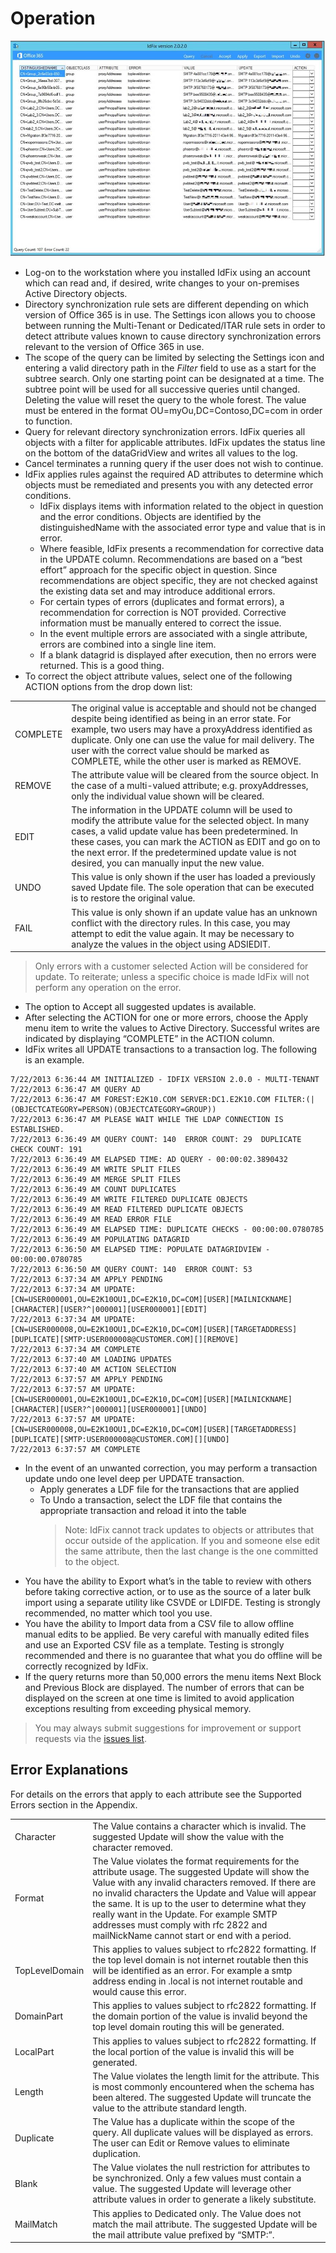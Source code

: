# Operation

![Screen shot of the tool running](img/3-1-running-the-tool.png)

- Log-on to the workstation where you installed IdFix using an account which can read and, if desired, write changes to your on-premises Active Directory objects.
- Directory synchronization rule sets are different depending on which version of Office 365 is in use. The Settings icon allows you to choose between running the Multi-Tenant or Dedicated/ITAR rule sets in order to detect attribute values known to cause directory synchronization errors relevant to the version of Office 365 in use.
- The scope of the query can be limited by selecting the Settings icon and entering a valid directory path in the _Filter_ field to use as a start for the subtree search.  Only one starting point can be designated at a time.  The subtree point will be used for all successive queries until changed.  Deleting the value will reset the query to the whole forest.  The value must be entered in the format OU=myOu,DC=Contoso,DC=com in order to function.
- Query for relevant directory synchronization errors. IdFix queries all objects with a filter for applicable attributes. IdFix updates the status line on the bottom of the dataGridView and writes all values to the log.
- Cancel terminates a running query if the user does not wish to continue.
- IdFix applies rules against the required AD attributes to determine which objects must be remediated and presents you with any detected error conditions. 
    - IdFix displays items with information related to the object in question and the error conditions. Objects are identified by the distinguishedName with the associated error type and value that is in error.
    - Where feasible, IdFix presents a recommendation for corrective data in the UPDATE column. Recommendations are based on a “best effort” approach for the specific object in question.  Since recommendations are object specific, they are not checked against the existing data set and may introduce additional errors.
    - For certain types of errors (duplicates and format errors), a recommendation for correction is NOT provided.  Corrective information must be manually entered to correct the issue.
    - In the event multiple errors are associated with a single attribute, errors are combined into a single line item.
    - If a blank datagrid is displayed after execution, then no errors were returned.  This is a good thing.
- To correct the object attribute values, select one of the following ACTION options from the drop down list:

|||
|-|-|
|COMPLETE|The original value is acceptable and should not be changed despite being identified as being in an error state.  For example, two users may have a proxyAddress identified as duplicate.  Only one can use the value for mail delivery.  The user with the correct value should be marked as COMPLETE, while the other user is marked as REMOVE.|
|REMOVE|The attribute value will be cleared from the source object.  In the case of a multi-valued attribute; e.g. proxyAddresses, only the individual value shown will be cleared.|
|EDIT|The information in the UPDATE column will be used to modify the attribute value for the selected object.  In many cases, a valid update value has been predetermined.  In these cases, you can mark the ACTION as EDIT and go on to the next error. If the predetermined update value is not desired, you can manually input the new value.|
|UNDO|This value is only shown if the user has loaded a previously saved Update file.  The sole operation that can be executed is to restore the original value.|
|FAIL|This value is only shown if an update value has an unknown conflict with the directory rules.  In this case, you may attempt to edit the value again. It may be necessary to analyze the values in the object using ADSIEDIT.|

> Only errors with a customer selected Action will be considered for update.  To reiterate; unless a specific choice is made IdFix will not perform any operation on the error.   

- The option to Accept all suggested updates is available.  
- After selecting the ACTION for one or more errors, choose the Apply menu item to write the values to Active Directory.  Successful writes are indicated by displaying “COMPLETE” in the ACTION column.
- IdFix writes all UPDATE transactions to a transaction log. The following is an example.
```
7/22/2013 6:36:44 AM INITIALIZED - IDFIX VERSION 2.0.0 - MULTI-TENANT
7/22/2013 6:36:47 AM QUERY AD
7/22/2013 6:36:47 AM FOREST:E2K10.COM SERVER:DC1.E2K10.COM FILTER:(|(OBJECTCATEGORY=PERSON)(OBJECTCATEGORY=GROUP))
7/22/2013 6:36:47 AM PLEASE WAIT WHILE THE LDAP CONNECTION IS ESTABLISHED.
7/22/2013 6:36:49 AM QUERY COUNT: 140  ERROR COUNT: 29  DUPLICATE CHECK COUNT: 191
7/22/2013 6:36:49 AM ELAPSED TIME: AD QUERY - 00:00:02.3890432
7/22/2013 6:36:49 AM WRITE SPLIT FILES
7/22/2013 6:36:49 AM MERGE SPLIT FILES
7/22/2013 6:36:49 AM COUNT DUPLICATES
7/22/2013 6:36:49 AM WRITE FILTERED DUPLICATE OBJECTS
7/22/2013 6:36:49 AM READ FILTERED DUPLICATE OBJECTS
7/22/2013 6:36:49 AM READ ERROR FILE
7/22/2013 6:36:49 AM ELAPSED TIME: DUPLICATE CHECKS - 00:00:00.0780785
7/22/2013 6:36:49 AM POPULATING DATAGRID
7/22/2013 6:36:50 AM ELAPSED TIME: POPULATE DATAGRIDVIEW - 00:00:00.0780785
7/22/2013 6:36:50 AM QUERY COUNT: 140  ERROR COUNT: 53
7/22/2013 6:37:34 AM APPLY PENDING
7/22/2013 6:37:34 AM UPDATE: [CN=USER000001,OU=E2K10OU1,DC=E2K10,DC=COM][USER][MAILNICKNAME][CHARACTER][USER?^|000001][USER000001][EDIT]
7/22/2013 6:37:34 AM UPDATE: [CN=USER000008,OU=E2K10OU1,DC=E2K10,DC=COM][USER][TARGETADDRESS][DUPLICATE][SMTP:USER000008@CUSTOMER.COM][][REMOVE]
7/22/2013 6:37:34 AM COMPLETE
7/22/2013 6:37:40 AM LOADING UPDATES
7/22/2013 6:37:40 AM ACTION SELECTION
7/22/2013 6:37:57 AM APPLY PENDING
7/22/2013 6:37:57 AM UPDATE: [CN=USER000001,OU=E2K10OU1,DC=E2K10,DC=COM][USER][MAILNICKNAME][CHARACTER][USER?^|000001][USER000001][UNDO]
7/22/2013 6:37:57 AM UPDATE: [CN=USER000008,OU=E2K10OU1,DC=E2K10,DC=COM][USER][TARGETADDRESS][DUPLICATE][SMTP:USER000008@CUSTOMER.COM][][UNDO]
7/22/2013 6:37:57 AM COMPLETE
```
- In the event of an unwanted correction, you may perform a transaction update undo one level deep per UPDATE transaction.
    - Apply generates a LDF file for the transactions that are applied
    - To Undo a transaction, select the LDF file that contains the appropriate transaction and reload it into the table
        > Note: IdFix cannot track updates to objects or attributes that occur outside of the application. If you and someone else edit the same attribute, then the last change is the one committed to the object.  
- You have the ability to Export what’s in the table to review with others before taking corrective action, or to use as the source of a later bulk import using a separate utility like CSVDE or LDIFDE.  Testing is strongly recommended, no matter which tool you use.
- You have the ability to Import data from a CSV file to allow offline manual edits to be applied.  Be very careful with manually edited files and use an Exported CSV file as a template.  Testing is strongly recommended and there is no guarantee that what you do offline will be correctly recognized by IdFix.
- If the query returns more than 50,000 errors the menu items Next Block and Previous Block are displayed.  The number of errors that can be displayed on the screen at one time is limited to avoid application exceptions resulting from exceeding physical memory.

> You may always submit suggestions for improvement or support requests via the [issues list](https://github.com/Microsoft/idfix/issues).

##	Error Explanations
For details on the errors that apply to each attribute see the Supported Errors section in the Appendix.

|||
|------|-----|
|Character|The Value contains a character which is invalid.  The suggested Update will show the value with the character removed.|
|Format|The Value violates the format requirements for the attribute usage.  The suggested Update will show the Value with any invalid characters removed.  If there are no invalid characters the Update and Value will appear the same.  It is up to the user to determine what they really want in the Update.  For example SMTP addresses must comply with rfc 2822 and mailNickName cannot start or end with a period.|
|TopLevelDomain|This applies to values subject to rfc2822 formatting.  If the top level domain is not internet routable then this will be identified as an error.  For example a smtp address ending in .local is not internet routable and would cause this error.|
|DomainPart|This applies to values subject to rfc2822 formatting.  If the domain portion of the value is invalid beyond the top level domain routing this will be generated.|
|LocalPart|This applies to values subject to rfc2822 formatting.  If the local portion of the value is invalid this will be generated.|
|Length|The Value violates the length limit for the attribute.   This is most commonly encountered when the schema has been altered.  The suggested Update will truncate the value to the attribute standard length.|
|Duplicate|The Value has a duplicate within the scope of the query.  All duplicate values will be displayed as errors.  The user can Edit or Remove values to eliminate duplication.|
|Blank|The Value violates the null restriction for attributes to be synchronized.  Only a few values must contain a value.  The suggested Update will leverage other attribute values in order to generate a likely substitute.|
|MailMatch|This applies to Dedicated only.  The Value does not match the mail attribute.  The suggested Update will be the mail attribute value prefixed by “SMTP:”.|
